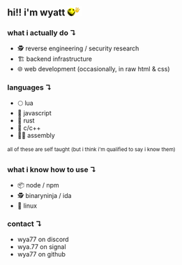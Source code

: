 ## <div>hi!! i'm wyatt <img src="https://github.com/httpget/httpget/blob/main/waveball.gif?raw=true" width="34"></div>

### what i actually do ↴
- 🕵️ reverse engineering / security research
- 🏗️ backend infrastructure
- 🌐 web development (occasionally, in raw html & css)

### languages ↴
- 🌕 lua
- 📜 javascript
- 🦀 rust
- 🐀 c/c++
- 🧑‍🏭 assembly
  
<sup>all of these are self taught (but i think i'm qualified to say i know them)<sup>
### what i know how to use ↴
- 📦 node / npm
- 🕵️ binaryninja / ida
- 🐧 linux

### contact ↴
- wya77 on discord
- wya.77 on signal
- wya77 on github
